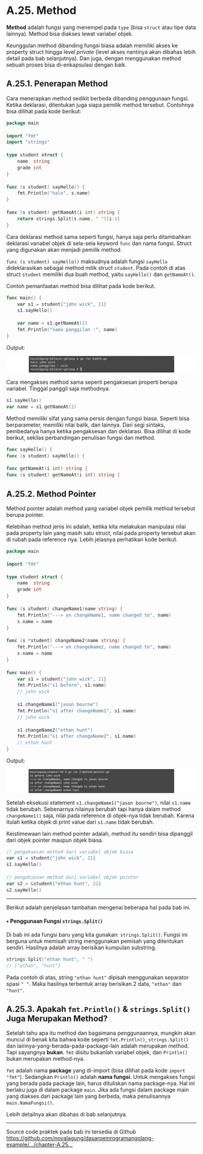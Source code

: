 # A.25. Method

**Method** adalah fungsi yang menempel pada `type` (bisa `struct` atau tipe data lainnya). Method bisa diakses lewat variabel objek.

Keunggulan method dibanding fungsi biasa adalah memiliki akses ke property struct hingga level *private* (level akses nantinya akan dibahas lebih detail pada bab selanjutnya). Dan juga, dengan menggunakan method sebuah proses bisa di-enkapsulasi dengan baik.

## A.25.1. Penerapan Method

Cara menerapkan method sedikit berbeda dibanding penggunaan fungsi. Ketika deklarasi, ditentukan juga siapa pemilik method tersebut. Contohnya bisa dilihat pada kode berikut:

```go
package main

import "fmt"
import "strings"

type student struct {
    name  string
    grade int
}

func (s student) sayHello() {
    fmt.Println("halo", s.name)
}

func (s student) getNameAt(i int) string {
    return strings.Split(s.name, " ")[i-1]
}
```

Cara deklarasi method sama seperti fungsi, hanya saja perlu ditambahkan deklarasi variabel objek di sela-sela keyword `func` dan nama fungsi. Struct yang digunakan akan menjadi pemilik method.

`func (s student) sayHello()` maksudnya adalah fungsi `sayHello` dideklarasikan sebagai method milik struct `student`. Pada contoh di atas struct `student` memiliki dua buah method, yaitu `sayHello()` dan `getNameAt()`.

Contoh pemanfaatan method bisa dilihat pada kode berikut.

```go
func main() {
    var s1 = student{"john wick", 21}
    s1.sayHello()

    var name = s1.getNameAt(2)
    fmt.Println("nama panggilan :", name)
}
```

Output:

![Penggunaan method](images/A_method_1_method.png)

Cara mengakses method sama seperti pengaksesan properti berupa variabel. Tinggal panggil saja methodnya.

```go
s1.sayHello()
var name = s1.getNameAt(2)
```

Method memiliki sifat yang sama persis dengan fungsi biasa. Seperti bisa berparameter, memiliki nilai balik, dan lainnya. Dari segi sintaks, pembedanya hanya ketika pengaksesan dan deklarasi. Bisa dilihat di kode berikut, sekilas perbandingan penulisan fungsi dan method.

```go
func sayHello() {
func (s student) sayHello() {

func getNameAt(i int) string {
func (s student) getNameAt(i int) string {
```

## A.25.2. Method Pointer

Method pointer adalah method yang variabel objek pemilik method tersebut berupa pointer.

Kelebihan method jenis ini adalah, ketika kita melakukan manipulasi nilai pada property lain yang masih satu struct, nilai pada property tersebut akan di rubah pada reference nya. Lebih jelasnya perhatikan kode berikut.

```go
package main

import "fmt"

type student struct {
    name  string
    grade int
}

func (s student) changeName1(name string) {
    fmt.Println("---> on changeName1, name changed to", name)
    s.name = name
}

func (s *student) changeName2(name string) {
    fmt.Println("---> on changeName2, name changed to", name)
    s.name = name
}

func main() {
    var s1 = student{"john wick", 21}
    fmt.Println("s1 before", s1.name)
    // john wick

    s1.changeName1("jason bourne")
    fmt.Println("s1 after changeName1", s1.name)
    // john wick

    s1.changeName2("ethan hunt")
    fmt.Println("s1 after changeName2", s1.name)
    // ethan hunt
}
```

Output:

![Penggunaan method pointer](images/A_method_2_method_pointer.png)

Setelah eksekusi statement `s1.changeName1("jason bourne")`, nilai `s1.name` tidak berubah. Sebenarnya nilainya berubah tapi hanya dalam method `changeName1()` saja, nilai pada reference di objek-nya tidak berubah. Karena itulah ketika objek di print value dari `s1.name` tidak berubah.

Keistimewaan lain method pointer adalah, method itu sendiri bisa dipanggil dari objek pointer maupun objek biasa.

```go
// pengaksesan method dari variabel objek biasa
var s1 = student{"john wick", 21}
s1.sayHello()

// pengaksesan method dari variabel objek pointer
var s2 = &student{"ethan hunt", 22}
s2.sayHello()
```

---

Berikut adalah penjelasan tambahan mengenai beberapa hal pada bab ini.

#### • Penggunaan Fungsi `strings.Split()`

Di bab ini ada fungsi baru yang kita gunakan: `strings.Split()`. Fungsi ini berguna untuk memisah string menggunakan pemisah yang ditentukan sendiri. Hasilnya adalah array berisikan kumpulan substring.

```go
strings.Split("ethan hunt", " ")
// ["ethan", "hunt"]
```

Pada contoh di atas, string `"ethan hunt"` dipisah menggunakan separator spasi `" "`. Maka hasilnya terbentuk array berisikan 2 data, `"ethan"` dan `"hunt"`.

## A.25.3. Apakah `fmt.Println()` & `strings.Split()` Juga Merupakan Method?

Setelah tahu apa itu method dan bagaimana penggunaannya, mungkin akan muncul di benak kita bahwa kode seperti `fmt.Println()`, `strings.Split()` dan lainnya-yang-berada-pada-package-lain adalah merupakan method. Tapi sayangnya **bukan**. `fmt` disitu bukanlah variabel objek, dan `Println()` bukan merupakan method-nya.

`fmt` adalah nama **package** yang di-import (bisa dilihat pada kode `import "fmt"`). Sedangkan `Println()` adalah **nama fungsi**. Untuk mengakses fungsi yang berada pada package lain, harus dituliskan nama package-nya. Hal ini berlaku juga di dalam package `main`. Jika ada fungsi dalam package main yang diakses dari package lain yang berbeda, maka penulisannya `main.NamaFungsi()`.

Lebih detailnya akan dibahas di bab selanjutnya.

---

<div class="source-code-link">
    <div class="source-code-link-message">Source code praktek pada bab ini tersedia di Github</div>
    <a href="https://github.com/novalagung/dasarpemrogramangolang-example/tree/master/chapter-A.25-method">https://github.com/novalagung/dasarpemrogramangolang-example/.../chapter-A.25...</a>
</div>
